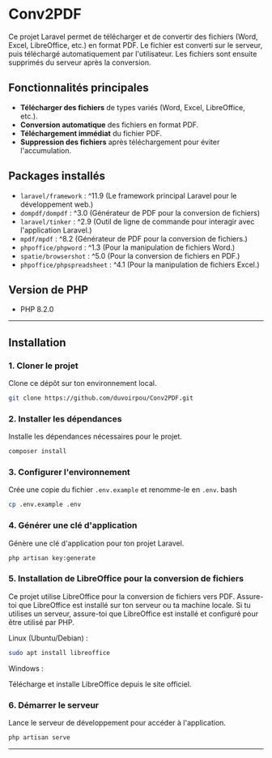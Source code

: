 # Conv2PDF

Ce projet Laravel permet de télécharger et de convertir des fichiers (Word, Excel, LibreOffice, etc.) en format PDF. Le fichier est converti sur le serveur, puis téléchargé automatiquement par l'utilisateur. Les fichiers sont ensuite supprimés du serveur après la conversion.

## Fonctionnalités principales

-   **Télécharger des fichiers** de types variés (Word, Excel, LibreOffice, etc.).
-   **Conversion automatique** des fichiers en format PDF.
-   **Téléchargement immédiat** du fichier PDF.
-   **Suppression des fichiers** après téléchargement pour éviter l'accumulation.

## Packages installés

-   `laravel/framework` : ^11.9 (Le framework principal Laravel pour le développement web.)
-   `dompdf/dompdf` : ^3.0 (Générateur de PDF pour la conversion de fichiers)
-   `laravel/tinker` : ^2.9 (Outil de ligne de commande pour interagir avec l'application Laravel.)
-   `mpdf/mpdf` : ^8.2 (Générateur de PDF pour la conversion de fichiers.)
-   `phpoffice/phpword` : ^1.3 (Pour la manipulation de fichiers Word.)
-   `spatie/browsershot` : ^5.0 (Pour la conversion de fichiers en PDF.)
-   `phpoffice/phpspreadsheet` : ^4.1 (Pour la manipulation de fichiers Excel.)

## Version de PHP

-   PHP 8.2.0

---

## Installation

### 1. Cloner le projet

Clone ce dépôt sur ton environnement local.

```bash
git clone https://github.com/duvoirpou/Conv2PDF.git
```

### 2. Installer les dépendances

Installe les dépendances nécessaires pour le projet.

```bash
composer install
```

### 3. Configurer l'environnement

Crée une copie du fichier `.env.example` et renomme-le en `.env`.
bash

```bash
cp .env.example .env
```

### 4. Générer une clé d'application

Génère une clé d'application pour ton projet Laravel.

```bash
php artisan key:generate
```

### 5. Installation de LibreOffice pour la conversion de fichiers

Ce projet utilise LibreOffice pour la conversion de fichiers vers PDF. Assure-toi que LibreOffice est installé sur ton serveur ou ta machine locale.
Si tu utilises un serveur, assure-toi que LibreOffice est installé et configuré pour être utilisé par PHP.

Linux (Ubuntu/Debian) :

```bash
sudo apt install libreoffice
```

Windows :

Télécharge et installe LibreOffice depuis le site officiel.

### 6. Démarrer le serveur

Lance le serveur de développement pour accéder à l'application.

```bash
php artisan serve
```

---

